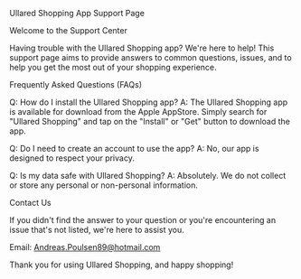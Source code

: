 Ullared Shopping App Support Page

Welcome to the Support Center

Having trouble with the Ullared Shopping app? We're here to help! This support page aims to provide answers to common questions, issues, and to help you get the most out of your shopping experience.

Frequently Asked Questions (FAQs)

Q: How do I install the Ullared Shopping app?
A: The Ullared Shopping app is available for download from the Apple AppStore. Simply search for "Ullared Shopping" and tap on the "Install" or "Get" button to download the app.

Q: Do I need to create an account to use the app?
A: No, our app is designed to respect your privacy. 

Q: Is my data safe with Ullared Shopping?
A: Absolutely. We do not collect or store any personal or non-personal information.

Contact Us

If you didn't find the answer to your question or you're encountering an issue that's not listed, we're here to assist you.

Email: Andreas.Poulsen89@hotmail.com


Thank you for using Ullared Shopping, and happy shopping!
